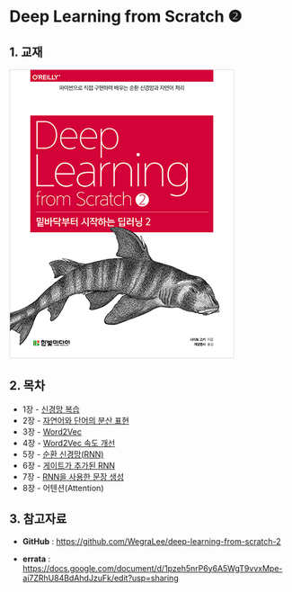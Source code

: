 # Deep Learning from Scratch ❷

## 1. 교재

![](./cover.jpg)



## 2. 목차

- 1장 - [신경망 복습](<https://github.com/ExcelsiorCJH/DLFromScratch2/blob/master/Chap01-Neural_Networks_Review/notebook.ipynb>)
- 2장 - [자연어와 단어의 분산 표현](<https://github.com/ExcelsiorCJH/DLFromScratch2/blob/master/Chap02-Natural_Language_and_Distributed_Representation/notebook.ipynb>)
- 3장 - [Word2Vec](<https://github.com/ExcelsiorCJH/DLFromScratch2/blob/master/Chap03-Word2Vec/notebook.ipynb>)
- 4장 - [Word2Vec 속도 개선](<https://github.com/ExcelsiorCJH/DLFromScratch2/blob/master/Chap04-Word2Vec_Improved/notebook.ipynb>)
- 5장 - [순환 신경망(RNN)](<https://github.com/ExcelsiorCJH/DLFromScratch2/blob/master/Chap05-Recurrent_Neural_Network/notebook.ipynb>)
- 6장 - [게이트가 추가된 RNN](https://nbviewer.jupyter.org/github/ExcelsiorCJH/DLFromScratch2/blob/master/Chap06-Fancy_RNN/notebook.ipynb)
- 7장 - [RNN을 사용한 문장 생성](https://nbviewer.jupyter.org/github/ExcelsiorCJH/DLFromScratch2/blob/master/Chap07-Seq2Seq/notebook.ipynb)
- 8장 - 어텐션(Attention)



## 3. 참고자료

- **GitHub** :  <https://github.com/WegraLee/deep-learning-from-scratch-2>

- **errata** : <https://docs.google.com/document/d/1pzeh5nrP6y6A5WgT9vvxMpe-ai7ZRhU84BdAhdJzuFk/edit?usp=sharing>